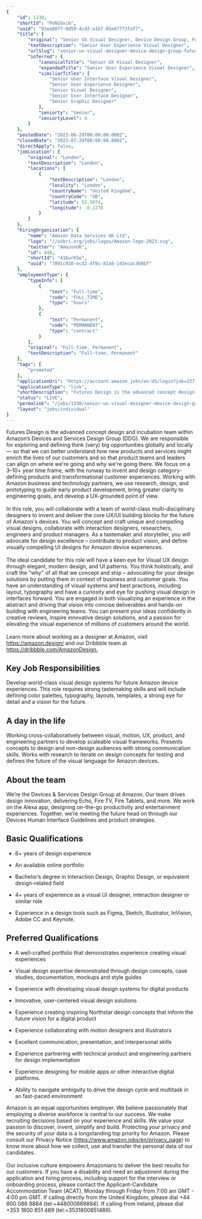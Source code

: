 ```yaml
---
{
	"id": 1330,
	"shortId": "PeN1Gxib",
	"uuid": "91ea887f-0d59-4cd3-a1b7-01e67773faf7",
	"title": {
		"original": "Senior UX Visual Designer, Device Design Group, Futures Design",
		"textDescription": "Senior User Experience Visual Designer",
		"urlSlug": "senior-ux-visual-designer-device-design-group-futures-design",
		"inferred": {
			"canonicalTitle": "Senior UX Visual Designer",
			"expandedTitle": "Senior User Experience Visual Designer",
			"similiarTitles": [
				"Senior User Interface Visual Designer",
				"Senior User Experience Designer",
				"Senior Visual Designer",
				"Senior User Interface Designer",
				"Senior Graphic Designer"
			],
			"seniorty": "Senior",
			"seniortyLevel": 4
		}
	},
	"postedDate": "2023-06-29T00:00:00.000Z",
	"closedDate": "2023-07-29T00:00:00.000Z",
	"directApply": false,
	"jobLocation": {
		"original": "London",
		"textDescription": "London",
		"locations": [
			{
				"textDescription": "London",
				"locality": "London",
				"countryName": "United Kingdom",
				"countryCode": "GB",
				"latitude": 51.5074,
				"longitude": -0.1278
			}
		]
	},
	"hiringOrganization": {
		"name": "Amazon Data Services UK Ltd",
		"logo": "//uxbri.org/jobs/logos/Amazon-logo-2023.svg",
		"twitter": "AmazonUK",
		"id": 448,
		"shortId": "41EwrK5e",
		"uuid": "7891c910-ecd2-4f0c-81a8-143ecac360bf"
	},
	"employmentType": {
		"typeInfo": [
			{
				"text": "Full-time",
				"code": "FULL_TIME",
				"type": "hours"
			},
			{
				"text": "Permanent",
				"code": "PERMANENT",
				"type": "contract"
			}
		],
		"original": "Full-time, Permanent",
		"textDescription": "Full-time, Permanent"
	},
	"tags": [
		"promoted"
	],
	"applicationUri": "https://account.amazon.jobs/en-US/login?job=2377668&relay=%2Fen-US%2Fjobs%2F2377668%2Fapply",
	"applicationType": "link",
	"shortDescription": "Futures Design is the advanced concept design and incubation team within Amazon’s’ Devices and Services Design Group (DDG). We are responsible for exploring and defining think (very) big",
	"status": "LIVE",
	"permalink": "/jobs/1330/senior-ux-visual-designer-device-design-group-futures-design",
	"layout": "jobs/individual"
}
---
```

<p>Futures Design is the advanced concept design and incubation team within Amazon’s Devices and Services Design Group (DDG). We are responsible for exploring and defining think (very) big opportunities globally and locally — so that we can better understand how new products and services might enrich the lives of our customers and so that product teams and leaders can align on where we're going and why we're going there. We focus on a 3–10+ year time frame, with the runway to invent and design category-defining products and transformational customer experiences. Working with Amazon business and technology partners, we use research, design, and prototyping to guide early product development, bring greater clarity to engineering goals, and develop a UX-grounded point of view.<br><br>In this role, you will collaborate with a team of world-class multi-disciplinary designers to invent and deliver the core UX/UI building blocks for the future of Amazon's devices. You will concept and craft unique and compelling visual designs, collaborate with interaction designers, researchers, engineers and product managers. As a tastemaker and storyteller, you will advocate for design excellence – contribute to product vision, and define visually compelling UI designs for Amazon device experiences.<br><br>The ideal candidate for this role will have a keen eye for Visual UX design through elegant, modern design, and UI patterns. You think holistically, and craft the "why" of all that we concept and ship – advocating for your design solutions by putting them in context of business and customer goals. You have an understanding of visual systems and best practices, including layout, typography and have a curiosity and eye for pushing visual design in interfaces forward. You are engaged in both visualizing an experience in the abstract and driving that vision into concise deliverables and hands-on building with engineering teams. You can present your ideas confidently in creative reviews, inspire innovative design solutions, and a passion for elevating the visual experience of millions of customers around the world.<br><br>Learn more about working as a designer at Amazon, visit <a target="_blank" rel="noopener noreferrer nofollow" href="https://amazon.design/">https://amazon.design/</a> and our Dribbble team at <a target="_blank" rel="noopener noreferrer nofollow" href="https://dribbble.com/AmazonDesign">https://dribbble.com/AmazonDesign</a><a target="_blank" rel="noopener noreferrer nofollow" href="https://dribbble.com/AmazonDesign.￼￼Key">.</a></p><h2>Key Job Responsibilities</h2><p>Develop world-class visual design systems for future Amazon device experiences. This role requires strong tastemaking skills and will include defining color palettes, typography, layouts, templates, a strong eye for detail and a vision for the future.</p><h2>A day in the life</h2><p>Working cross-collaboratively between visual, motion, UX, product, and engineering partners to develop scaleable visual frameworks. Presents concepts to design and non-design audiences with strong communication skills. Works with research to iterate on design concepts for testing and defines the future of the visual language for Amazon devices.</p><h2>About the team</h2><p>We’re the Devices &amp; Services Design Group at Amazon. Our team drives design innovation, delivering Echo, Fire TV, Fire Tablets, and more. We work on the Alexa app, designing on-the-go productivity and entertainment experiences. Together, we’re meeting the future head on through our Devices Human Interface Guidelines and product strategies.</p><h2>Basic Qualifications</h2><ul><li><p>6+ years of design experience</p></li><li><p>An available online portfolio</p></li><li><p>Bachelor’s degree in Interaction Design, Graphic Design, or equivalent design-related field</p></li><li><p>4+ years of experience as a visual UI designer, interaction designer or similar role</p></li><li><p>Experience in a design tools such as Figma, Sketch, Illustrator, InVision, Adobe CC and Keynote.</p></li></ul><h2>Preferred Qualifications</h2><ul><li><p>A well-crafted portfolio that demonstrates experience creating visual experiences</p></li><li><p>Visual design expertise demonstrated through design concepts, case studies, documentation, mockups and style guides</p></li><li><p>Experience with developing visual design systems for digital products</p></li><li><p>Innovative, user-centered visual design solutions</p></li><li><p>Experience creating inspiring Northstar design concepts that inform the future vision for a digital product</p></li><li><p>Experience collaborating with motion designers and illustrators</p></li><li><p>Excellent communication, presentation, and interpersonal skills</p></li><li><p>Experience partnering with technical product and engineering partners for design implementation</p></li><li><p>Experience designing for mobile apps or other interactive digital platforms.</p></li><li><p>Ability to navigate ambiguity to drive the design cycle and multitask in an fast-paced environment</p></li></ul><p>Amazon is an equal opportunities employer. We believe passionately that employing a diverse workforce is central to our success. We make recruiting decisions based on your experience and skills. We value your passion to discover, invent, simplify and build. Protecting your privacy and the security of your data is a longstanding top priority for Amazon. Please consult our Privacy Notice (<a target="_blank" rel="noopener noreferrer nofollow" href="https://www.amazon.jobs/en/privacy_page">https://www.amazon.jobs/en/privacy_page</a>) to know more about how we collect, use and transfer the personal data of our candidates.<br><br>Our inclusive culture empowers Amazonians to deliver the best results for our customers. If you have a disability and need an adjustment during the application and hiring process, including support for the interview or onboarding process, please contact the Applicant-Candidate Accommodation Team (ACAT), Monday through Friday from 7:00 am GMT - 4:00 pm GMT. If calling directly from the United Kingdom, please dial +44 800 086 9884 (tel:+448000869884). If calling from Ireland, please dial +353 1800 851 489 (tel:+3531800851489).</p>
